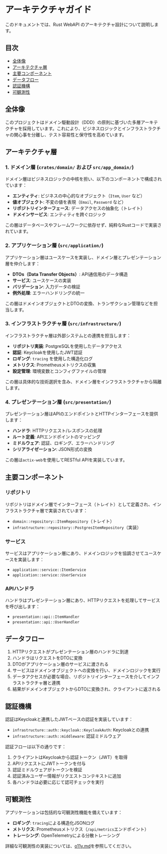# アーキテクチャガイド

このドキュメントでは、Rust WebAPI のアーキテクチャ設計について説明します。

## 目次

- [全体像](#全体像)
- [アーキテクチャ層](#アーキテクチャ層)
- [主要コンポーネント](#主要コンポーネント)
- [データフロー](#データフロー)
- [認証機構](#認証機構)
- [可観測性](#可観測性)

## 全体像

このプロジェクトはドメイン駆動設計（DDD）の原則に基づいた多層アーキテクチャを採用しています。これにより、ビジネスロジックとインフラストラクチャの関心事を分離し、テスト容易性と保守性を高めています。

## アーキテクチャ層

### 1. ドメイン層 (`crates/domain/` および `src/app_domain/`)

ドメイン層はビジネスロジックの中核を担い、以下のコンポーネントで構成されています：

- **エンティティ**: ビジネスの中心的なオブジェクト（`Item`, `User` など）
- **値オブジェクト**: 不変の値を表現（`Email`, `Password` など）
- **リポジトリインターフェース**: データアクセスの抽象化（トレイト）
- **ドメインサービス**: エンティティを跨ぐロジック

この層はデータベースやフレームワークに依存せず、純粋なRustコードで実装されています。

### 2. アプリケーション層 (`src/application/`)

アプリケーション層はユースケースを実装し、ドメイン層とプレゼンテーション層を仲介します：

- **DTOs（Data Transfer Objects）**: API通信用のデータ構造
- **サービス**: ユースケースの実装
- **バリデーション**: 入力データの検証
- **例外処理**: エラーハンドリングの統一

この層はドメインオブジェクトとDTOの変換、トランザクション管理などを担当します。

### 3. インフラストラクチャ層 (`src/infrastructure/`)

インフラストラクチャ層は外部システムとの連携を担当します：

- **リポジトリ実装**: PostgreSQLを使用したデータアクセス
- **認証**: Keycloakを使用したJWT認証
- **ロギング**: `tracing` を使用した構造化ログ
- **メトリクス**: Prometheusメトリクスの収集
- **設定管理**: 環境変数とコンフィグファイルの管理

この層は具体的な技術選択を含み、ドメイン層をインフラストラクチャから隔離します。

### 4. プレゼンテーション層 (`src/presentation/`)

プレゼンテーション層はAPIのエンドポイントとHTTPインターフェースを提供します：

- **ハンドラ**: HTTPリクエスト/レスポンスの処理
- **ルート定義**: APIエンドポイントのマッピング
- **ミドルウェア**: 認証、ロギング、エラーハンドリング
- **シリアライゼーション**: JSON形式の変換

この層は`actix-web`を使用してRESTful APIを実装しています。

## 主要コンポーネント

### リポジトリ

リポジトリはドメイン層でインターフェース（トレイト）として定義され、インフラストラクチャ層で実装されています：

- `domain::repository::ItemRepository`（トレイト）
- `infrastructure::repository::PostgresItemRepository`（実装）

### サービス

サービスはアプリケーション層にあり、ドメインロジックを協調させてユースケースを実装します：

- `application::service::ItemService`
- `application::service::UserService`

### APIハンドラ

ハンドラはプレゼンテーション層にあり、HTTPリクエストを処理してサービスを呼び出します：

- `presentation::api::ItemHandler`
- `presentation::api::UserHandler`

## データフロー

1. HTTPリクエストがプレゼンテーション層のハンドラに到達
2. ハンドラはリクエストをDTOに変換
3. DTOがアプリケーション層のサービスに渡される
4. サービスはドメインオブジェクトへの変換を行い、ドメインロジックを実行
5. データアクセスが必要な場合、リポジトリインターフェースを介してインフラストラクチャ層と連携
6. 結果がドメインオブジェクトからDTOに変換され、クライアントに返される

## 認証機構

認証はKeycloakと連携したJWTベースの認証を実装しています：

- `infrastructure::auth::keycloak::KeycloakAuth`: Keycloakとの連携
- `infrastructure::auth::middleware`: 認証ミドルウェア

認証フローは以下の通りです：

1. クライアントはKeycloakから認証トークン（JWT）を取得
2. APIリクエストにJWTトークンを付与
3. 認証ミドルウェアがトークンを検証
4. 認証済みユーザー情報がリクエストコンテキストに追加
5. 各ハンドラは必要に応じて認可チェックを実行

## 可観測性

アプリケーションは包括的な可観測性機能を備えています：

- **ロギング**: `tracing`による構造化JSONログ
- **メトリクス**: Prometheusメトリクス（`/api/metrics`エンドポイント）
- **トレーシング**: OpenTelemetryによる分散トレーシング

詳細な可観測性の実装については、[o11y.md](../o11y.md)を参照してください。
